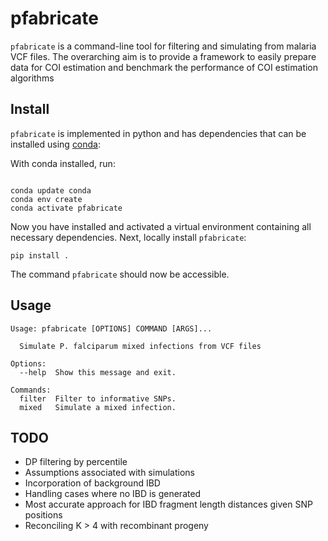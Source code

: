 # pfabricate

`pfabricate` is a command-line tool for filtering and simulating from malaria VCF files. The overarching aim is to provide a framework to easily prepare data for COI estimation and benchmark the performance of COI estimation algorithms


## Install

`pfabricate` is implemented in python and has dependencies that can be installed using [conda](https://conda.io/projects/conda/en/latest/index.html):

With conda installed, run:

```

conda update conda
conda env create
conda activate pfabricate

```

Now you have installed and activated a virtual environment containing all necessary dependencies. Next, locally install `pfabricate`:

```
pip install .
```
The command `pfabricate` should now be accessible.

## Usage
```
Usage: pfabricate [OPTIONS] COMMAND [ARGS]...

  Simulate P. falciparum mixed infections from VCF files

Options:
  --help  Show this message and exit.

Commands:
  filter  Filter to informative SNPs.
  mixed   Simulate a mixed infection.
```

## TODO
- DP filtering by percentile
- Assumptions associated with simulations
- Incorporation of background IBD
- Handling cases where no IBD is generated
- Most accurate approach for IBD fragment length distances given SNP positions
- Reconciling K > 4 with recombinant progeny
